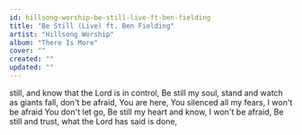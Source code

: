 ```yaml
---
id: hillsong-worship-be-still-live-ft-ben-fielding
title: "Be Still (Live) ft. Ben Fielding"
artist: "Hillsong Worship"
album: "There Is More"
cover: ""
created: ""
updated: ""
---
```


still,
and know that the Lord is  in control,
Be still my soul,
stand and watch as giants fall,
don't be afraid,
You are here,
You silenced all my fears,
I won't be afraid You don't let go,
Be still my heart and know,
I won't be afraid,
Be still and trust,
what the Lord has said is done,
